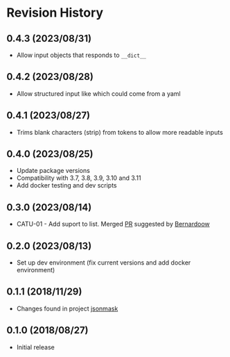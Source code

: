 # Revision History

## 0.4.3 (2023/08/31)

- Allow input objects that responds to `__dict__`

## 0.4.2 (2023/08/28)

- Allow structured input like which could come from a yaml

## 0.4.1 (2023/08/27)

- Trims blank characters (strip) from tokens to allow more readable inputs

## 0.4.0 (2023/08/25)

- Update package versions
- Compatibility with 3.7, 3.8, 3.9, 3.10 and 3.11
- Add docker testing and dev scripts

## 0.3.0 (2023/08/14)

- CATU-01 - Add suport to list. Merged [PR](https://github.com/zapier/jsonmask/pull/7/files) suggested by [Bernardoow](https://github.com/Bernardoow)

## 0.2.0 (2023/08/13)

- Set up dev environment (fix current versions and add docker environment)

## 0.1.1 (2018/11/29)

- Changes found in project [jsonmask](https://pypi.org/project/jsonmask/0.1.1/#files)

## 0.1.0 (2018/08/27)

- Initial release
